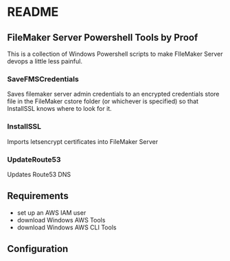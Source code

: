 # README #

## FileMaker Server Powershell Tools by Proof ##

This is a collection of Windows Powershell scripts to make FIleMaker Server devops a little less painful.

### SaveFMSCredentials ###

Saves filemaker server admin credentials to an encrypted credentials store file in the FileMaker cstore folder (or whichever is specified) so that InstallSSL knows where to look for it.

### InstallSSL ###
  
Imports letsencrypt certificates into FileMaker Server

### UpdateRoute53 ###

Updates Route53 DNS

## Requirements ##

* set up an AWS IAM user
* download Windows AWS Tools
* download Windows AWS CLI Tools
  
## Configuration ##
